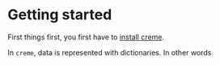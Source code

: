 # Getting started

First things first, you first have to [install creme](installation.md).

In `creme`, data is represented with dictionaries. In other words
